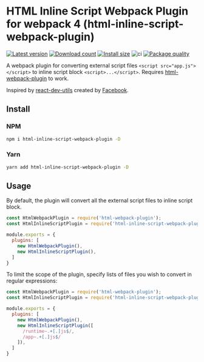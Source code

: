 # HTML Inline Script Webpack Plugin for webpack 4 (html-inline-script-webpack-plugin)

[![Latest version](https://img.shields.io/github/v/release/icelam/html-inline-script-webpack-plugin.svg?sort=semver&label=latest)](https://github.com/icelam/html-inline-script-webpack-plugin/releases)
[![Download count](https://img.shields.io/npm/dm/html-inline-script-webpack-plugin)](https://www.npmjs.com/package/html-inline-script-webpack-plugin)
[![Install size](https://packagephobia.com/badge?p=html-inline-script-webpack-plugin)](https://packagephobia.com/result?p=html-inline-script-webpack-plugin)
![ci](https://github.com/icelam/html-inline-script-webpack-plugin/workflows/ci/badge.svg)
[![Package quality](https://npm.packagequality.com/shield/html-inline-script-webpack-plugin.svg)](https://packagequality.com/#?package=html-inline-script-webpack-plugin)

A webpack plugin for converting external script files `<script src="app.js"></script>` to inline script block `<script>...</script>`. Requires [html-webpack-plugin](https://github.com/jantimon/html-webpack-plugin) to work.

Inspired by [react-dev-utils](https://github.com/facebook/create-react-app/blob/master/packages/react-dev-utils/InlineChunkHtmlPlugin.js) created by [Facebook](https://github.com/facebook/).

## Install
### NPM
```bash
npm i html-inline-script-webpack-plugin -D
```
### Yarn
```bash
yarn add html-inline-script-webpack-plugin -D
```

## Usage
By default, the plugin will convert all the external script files to inline script block.
```js
const HtmlWebpackPlugin = require('html-webpack-plugin');
const HtmlInlineScriptPlugin = require('html-inline-script-webpack-plugin');

module.exports = {
  plugins: [
    new HtmlWebpackPlugin(),
    new HtmlInlineScriptPlugin(),
  ]
}
```

To limit the scope of the plugin, specify lists of files you wish to convert in regular expressions:
```js
const HtmlWebpackPlugin = require('html-webpack-plugin');
const HtmlInlineScriptPlugin = require('html-inline-script-webpack-plugin');

module.exports = {
  plugins: [
    new HtmlWebpackPlugin(),
    new HtmlInlineScriptPlugin([
      /runtime~.+[.]js$/,
      /app~.+[.]js$/
    ]),
  ]
}
```
